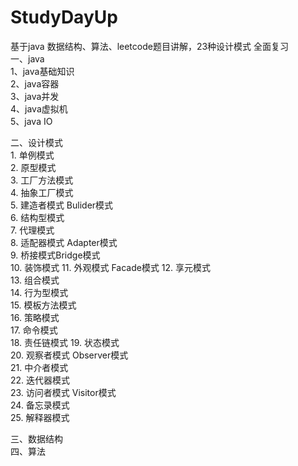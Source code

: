 # StudyDayUp
基于java 数据结构、算法、leetcode题目讲解，23种设计模式 全面复习  
一、java  
   1、java基础知识  
   2、java容器  
   3、java并发  
   4、java虚拟机  
   5、java IO  

二、设计模式  
    1. 单例模式  
    2. 原型模式  
    3. 工厂方法模式  
    4. 抽象工厂模式  
    5. 建造者模式 Bulider模式    
    6. 结构型模式  
    7. 代理模式  
    8. 适配器模式 Adapter模式   
    9. 桥接模式Bridge模式  
    10. 装饰模式 
    11. 外观模式 Facade模式
    12. 享元模式  
    13. 组合模式  
    14. 行为型模式  
    15. 模板方法模式  
    16. 策略模式  
    17. 命令模式  
    18. 责任链模式
    19. 状态模式  
    20. 观察者模式 Observer模式  
    21. 中介者模式  
    22. 迭代器模式  
    23. 访问者模式 Visitor模式  
    24. 备忘录模式  
    25. 解释器模式  
    
三、数据结构  
四、算法  
    
